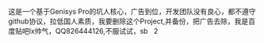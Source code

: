 这是一个基于Genisys Pro的坑人核心，广告到位，开发团队没有良心，都不遵守github协议，拉低国人素质，我要删除这个Project,并备份，把广告去除，我是百度贴吧lx帅气，QQ826444126,不服试试，sb  
2
